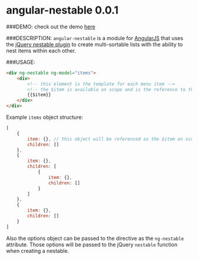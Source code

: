 angular-nestable 0.0.1
=================

###DEMO:
check out the demo [here](http://kamilkp.github.io/ng-nestable)

###DESCRIPTION:
`angular-nestable` is a module for [AngularJS](https://angularjs.org) that uses the [jQuery nestable plugin](https://github.com/dbushell/Nestable) to create multi-sortable lists with the ability to nest items within each other.

###USAGE:

```html
<div ng-nestable ng-model="items">
	<div>
		<!-- this element is the template for each menu item -->
		<!-- the $item is availabla on scope and is the reference to the menu item object -->
		{{$item}}
	</div>
</div>
```

Example `items` object structure:

```javascript
[
	{
		item: {}, // this object will be referenced as the $item on scope
		children: []
	},
	{
		item: {},
		children: [
			{
				item: {},
				children: []
			}
		]
	},
	{
		item: {},
		children: []
	}
]
```

Also the options object can be passed to the directive as the `ng-nestable` attribute. Those options will be passed to the jQuery `nestable` function when creating a nestable.
